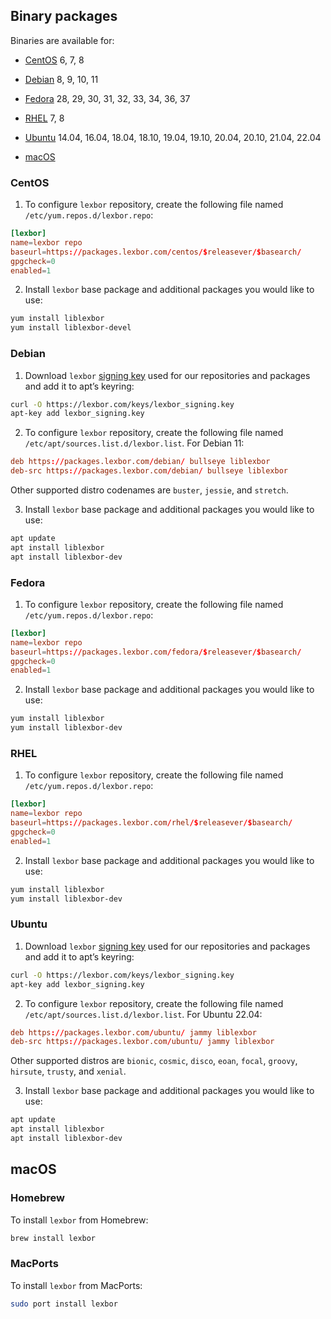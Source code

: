 [name]: Download
[title]: Download
[theme]: document.html

## Binary packages

Binaries are available for:

* [CentOS](#centos) 6, 7, 8

* [Debian](#debian) 8, 9, 10, 11

* [Fedora](#fedora) 28, 29, 30, 31, 32, 33, 34, 36, 37

* [RHEL](#rhel) 7, 8

* [Ubuntu](#ubuntu) 14.04, 16.04, 18.04, 18.10, 19.04, 19.10, 20.04, 20.10,
  21.04, 22.04

* [macOS](#macos)

### CentOS

1. To configure `lexbor` repository, create the following file named
   `/etc/yum.repos.d/lexbor.repo`:

 ```conf
 [lexbor]
 name=lexbor repo
 baseurl=https://packages.lexbor.com/centos/$releasever/$basearch/
 gpgcheck=0
 enabled=1
 ```

2. Install `lexbor` base package and additional packages you would like to use:

 ```sh
 yum install liblexbor
 yum install liblexbor-devel
 ```

### Debian

1. Download `lexbor` [signing key](https://lexbor.com/keys/lexbor_signing.key)
   used for our repositories and packages and add it to apt’s keyring:

 ```sh
 curl -O https://lexbor.com/keys/lexbor_signing.key
 apt-key add lexbor_signing.key
 ```

2. To configure `lexbor` repository, create the following file named
   `/etc/apt/sources.list.d/lexbor.list`.  For Debian 11:

 ```conf
 deb https://packages.lexbor.com/debian/ bullseye liblexbor
 deb-src https://packages.lexbor.com/debian/ bullseye liblexbor
 ```

 Other supported distro codenames are `buster`, `jessie`, and `stretch`.

3. Install `lexbor` base package and additional packages you would like to use:

 ```sh
 apt update
 apt install liblexbor
 apt install liblexbor-dev
 ```

### Fedora

1. To configure `lexbor` repository, create the following file named
   `/etc/yum.repos.d/lexbor.repo`:

 ```conf
 [lexbor]
 name=lexbor repo
 baseurl=https://packages.lexbor.com/fedora/$releasever/$basearch/
 gpgcheck=0
 enabled=1
 ```

2. Install `lexbor` base package and additional packages you would like to use:

 ```sh
 yum install liblexbor
 yum install liblexbor-dev
 ```

### RHEL

1. To configure `lexbor` repository, create the following file named
   `/etc/yum.repos.d/lexbor.repo`:

 ```conf
 [lexbor]
 name=lexbor repo
 baseurl=https://packages.lexbor.com/rhel/$releasever/$basearch/
 gpgcheck=0
 enabled=1
 ```

2. Install `lexbor` base package and additional packages you would like to use:

 ```sh
 yum install liblexbor
 yum install liblexbor-dev
 ```

### Ubuntu

1. Download `lexbor` [signing key](https://lexbor.com/keys/lexbor_signing.key)
   used for our repositories and packages and add it to apt’s keyring:

 ```sh
 curl -O https://lexbor.com/keys/lexbor_signing.key
 apt-key add lexbor_signing.key
 ```

2. To configure `lexbor` repository, create the following file named
   `/etc/apt/sources.list.d/lexbor.list`.  For Ubuntu 22.04:

 ```conf
 deb https://packages.lexbor.com/ubuntu/ jammy liblexbor
 deb-src https://packages.lexbor.com/ubuntu/ jammy liblexbor
 ```

 Other supported distros are `bionic`, `cosmic`, `disco`, `eoan`,
 `focal`, `groovy`, `hirsute`, `trusty`,  and `xenial`.

3. Install `lexbor` base package and additional packages you would like to use:

 ```sh
 apt update
 apt install liblexbor
 apt install liblexbor-dev
 ```

## macOS

### Homebrew

To install `lexbor` from Homebrew:

```sh
brew install lexbor
```

### MacPorts

To install `lexbor` from MacPorts:

```sh
sudo port install lexbor
```
